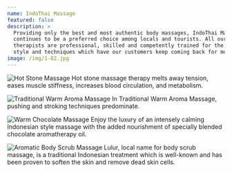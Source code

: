 ```yaml
---
name: IndoThai Massage
featured: false
description: >
  Providing only the best and most authentic body massages, IndoThai Massage
  continues to be a preferred choice among locals and tourists. All our
  therapists are professional, skilled and competently trained for the uniform
  style and techniques which have our customers keep coming back for more.
image: /img/1-82.jpg
---
```

![](/img/p_01.jpg "Hot Stone Massage Hot stone massage therapy melts away tension, eases muscle stiffness, increases blood circulation, and metabolism. ")

![](/img/p_03.jpg "Traditional Warm Aroma Massage In Traditional Warm Aroma Massage, pushing and stroking techniques predominate. ")

![](/img/p_02.jpg "Warm Chocolate Massage Enjoy the luxury of an intensely calming Indonesian style massage with the added nourishment of specially blended chocolate aromatherapy oil.")

![](/img/p_04.jpg "Aromatic Body Scrub Massage Lulur, local name for body scrub massage, is a traditional Indonesian treatment which is well-known and has been proven to soften the skin and remove dead skin cells. ")
